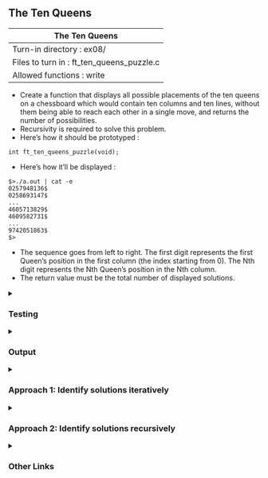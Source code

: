 ## The Ten Queens

|               The Ten Queens        |
|---------------------------------|
| Turn-in directory : ex08/       |
| Files to turn in : ft_ten_queens_puzzle.c |
| Allowed functions : write       |

- Create a function that displays all possible placements of the ten queens on a chessboard which would contain ten columns and ten lines, without them being able to reach each other in a single move, and returns the number of possibilities.
- Recursivity is required to solve this problem.
- Here’s how it should be prototyped :
```
int ft_ten_queens_puzzle(void);
```
- Here’s how it’ll be displayed :

<pre><code>$&gt./a.out | cat -e
0257948136$
0258693147$
...
4605713829$
4609582731$
...
9742051863$
$&gt</code></pre>

- The sequence goes from left to right. The first digit represents the first Queen’s position in the first column (the index starting from 0). The Nth digit represents the Nth Queen’s position in the Nth column.
- The return value must be the total number of displayed solutions.


<details>

<summary><h3>Testing</h3></summary>

<pre><code>#include &ltstdio.h&gt
int main(void)
{
	printf("count: %d\n", ft_ten_queens_puzzle());
	return (0);
}</code></pre>

See [testing file](main.c)

</details>

<details>
<summary><h3>Output</h3></summary>

As there are 725 lines of output, I've shortened it to show only the first and last 5 solutions. 

<pre><code>0257948136
0258693147
0258693174
0286931475
0358297146
...
9641702853
9713068524
9741306825
9741306852
9742051863
count: 724</code></pre>

</details>

<details>
<summary><h3>Approach 1: Identify solutions iteratively</h3></summary>

This <a href=ft_ten_queens_puzzle_v1.c>approach</a> identifies the various (724 to be exact) solutions to the Ten Queens Puzzle iteratively, without the use of recursion. The assignment specified the use of recursion but I found this solution to be more intuitive (at least for now). From this solution, I built the next solution (<a href=ft_ten_queens_puzzle_v2>Approach 2</a>) based on recursion. 

This solution:

- declares <code>arr</code>, an array of 10 <code>int</code>, to hold candidate solutions (line 95). This is initialised to an array of 0's (obviously a wrong solution) but we'll use <code>ft_check_print</code> to cycle through other candidate solutions (line 99-101).
- uses <code>count</code> to keep track of the number of correct solutions. This is initialised to <code>0</code> (line 102). 
- uses <code>i</code> to index <code>arr</code> so that each <code>int</code> in <code>arr</code> will be incremented from <code>0</code> to <code>9</code>, to cover the possible rows a queen can be in. 
- <code>ft_check_print</code> is used to check that the values in <code>arr</code> are correct (using helper functions <code>ft_samerow</code> and <code>ft_diag</code>) (line 68). 
- <code>ft_check_print</code> also iterates through candidate solutions (line 66-90).
- When a correct solution is found (and stored in <code>arr</code>), <code>ft_print_array</code> is called to display the <code>int</code> values in <code>arr</code> (line 74). 
- Finally, <code>ft_ten_queens_puzzle</code> returns the updated value of <code>count</code>, after <code>ft_check_print</code> has finished iterating through the candidate solutions. 

<h4>Checks of <code>arr[i]</code> using <code>ft_samerow</code> and <code>ft_diag</code></h4>

Let's first talk through the helper functions to <code>ft_check_print</code>, starting with <code>ft_samerow</code> and <code>ft_diag</code>. After <code>arr[i]</code> is assigned a certain <code>int</code> (from <code>0</code> to <code>9</code>) (in essence, placing a queen in a given row in column <code>i</code>), these two functions check that this queen is not on the same row (<code>ft_samerow</code>) nor at the same diagonal (<code>ft_diag</code>) as a previously placed queen. 

<code>ft_samerow</code> uses <code>j</code> and a <code>while</code> loop to index <code>arr</code> (starting from the first element, <code>j = 0</code>, and ending before <code>i</code>, <code>j = i - 1</code>) (line 22-23). <code>arr[j]</code> is then compared to <code>arr[i]</code> (line 24): 
- where they are the same, <code>ft_samerow</code> returns 0 (line 25).
- If the function finishes the iteration of <code>j</code> until <code>j = i - 1</code>, it means that <code>arr</code> did not contain a queen in the same row as the newly placed queen in column <code>i</code>. At this point, <code>ft_samerow</code> returns <code>1</code> (line 28). 

Note as well that if <code>i == 0</code>, <code>ft_samerow</code> returns <code>1</code> immediately (line 19-20) - this is the case where we are placing the very first queen on the board (in the very first column, <code>i == 0</code>) and there is no way that this queen could conflict with the other (non-existent) queens. 

<code>ft_diag</code> uses a similar logic to return <code>1</code> when <code>i == 0</code>. It also uses a <code>while</code> loop and <code>j</code> in a similar way. The key difference is that the comparison between <code>arr[j]</code> and <code>arr[i]</code> is slightly more involved in <code>ft_diag</code>:
- <code>arr[i] == arr[j] + i - j</code> checks whether the newly placed queen (<code>arr[i]</code>) has another queen diagonally from it, specifically one that is top-left of <code>arr[i]</code>. 
- <code>arr[i] == arr[j] + j - i</code> also checks whether the newly placed queen has another queen diagonally from it but this time one whether there is one that is bottom-right to <code>arr[i]</code>.
If either of the above conditions hold true, <code>ft_diag</code> returns <code>0</code>. If not, the function eventually returns <code>1</code>.

<h4>Printing correct solutions using <code>ft_print_array</code></h4>
When a candidate solution turns out to be correct, <code>ft_print_array</code> is called to display the <code>int</code> in <code>arr</code>. This is a simple function that iterates through each <code>int</code> in <code>arr</code>, adds <code>'0'</code> to it, before writing it to standard output. 

Just remember to add a new line at the end of each displayed solution!

<h4>Iterating through candidate solutions using <code>ft_check_print</code></h4>

Now for the main event: <code>ft_check_print</code>. The logic of this function is:
- We start with all the queens on the board in the first row. This was initialised in <code>ft_ten_queens_puzzle</code> and passed into <code>ft_check_print</code>.
- Everytime we place a queen on the board, we assess whether it can be in that row based on whether it is in the same row or diagonal as an existing queen (i.e., the queens placed in the columns left of it). We make this assessment starting from the left (line 68).
- If these checks are passed:
	- We leave the queen in that row and move on to the next column (by incrementing <code>i</code>) (lines 70-79). We iterate through this process for the next column as well.
	- However, if we have already placed all the queens on the board, we shouldn't iterate <code>i</code> anymore. Instead, we have found a correct solution and can display it using <code>ft_print_array</code> (lines 74).
	- To move from this correct solution to other candidate solutions, we reset the queen in the last column to the first row (<code>arr[i] = 0</code> in line 76). There's no need to shift this last queen to another row - there cannot be another correct solution with this last queen in a different row (all these other rows have been taken up). We move to the previous column (<code>i--</code> in line 76) and shift that queen down a row (<code>arr[i]++</code> in line 78)
- If these checks fail (i.e., there is a queen in the same row or along the same diagonal):
	- <code>arr[i]</code> is incremented and we place a queen in the next row (lines line 82-83)
	- we cannot increment arr[i] anymore, we reset the queen in column i to the first row (<code>arr[i] = 0</code> in line 86) and move back to the previous column (<code>i--</code> in line 86). In this column, we move the queen down a row using <code>arr[i]++</code> (line 87).
- Broadly, we move across columns from left to right to find new candidate solutions and when a candidate solution proves to be infeasible, we reset and backtrack. 
- We want these checks and iterations to continue until we backtrack so much that we are back in the first column and we are attempting to the queen in the first column off the board (i.e., arr[0] = 10)!

Working through a 4x4 board (i.e., a Four Queens Puzzle) may make it easier to understand this function. This is covered in the sub-section below. It's a long example (you were warned) but it manually runs through the entire process of finding the correct solutions and eliminating the incorrect ones. It demonstrates how the queens should be moved to get to a correct solution, how to move from a correct solution to the next one and how to know when to terminate the entire process and call it a day!

Finally, note that we could have declared and initialised <code>i</code> in <code>ft_check_print</code> and it would be my preference to keep it this way but this was done in <code>ft_ten_queens_puzzle</code> so that each function remains 25 lines or shorter. 

<details>
<summary> <h5> (Optional) Broad logic of <code>ft_check_print</code> using a 4x4 board </h5></summary>

Let's use a 4x4 board to illustrate the broad logic of <code>ft_check_print</code>. 

- Let's start by placing all the queens on the board - unorthodox, I know, but we have to start somewhere. In the 4x4 board below, all 4 queens are placed in the first row. Let's also label these queens - Q<sub>1</sub> is the queen in the first column, Q<sub>2</sub> the queen in the second column, etc. Note that this board can also be represented in an array of <code>int</code>: <code>arr[4] = {0, 0, 0, 0}</code>.

	We first consider Q<sub>1</sub> and check whether it is in the same row or diagonal as another queen that comes before it. However, since we are considering the very first column, there is simply no other queen that comes before this one. Hence, we move on to the next column. 

	| Q<sub>1</sub> | Q<sub>2</sub> | Q<sub>3</sub> | Q<sub>4</sub> |
	| -- | -- | -- | -- |
	| -- | -- | -- | -- |
	| -- | -- | -- | -- |
	| -- | -- | -- | -- | 

- In the next column, Q<sub>2</sub> clearly can't be there since it's in the same row as Q<sub>1</sub>. Let's try the next row. Now, <code>arr = {0, 1, 0, 0}</code>. 

	| Q<sub>1</sub> | <s>Q<sub>2</sub></s> | Q<sub>3</sub> | Q<sub>4</sub> |
	| -- | -- | -- | -- |
	| -- | <b>Q<sub>2</sub></b> | -- | -- |
	| -- | -- | -- | -- |
	| -- | -- | -- | -- | 

- The next row isn't any better since Q<sub>2</sub> is along the same diagonal as Q<sub>1</sub>. We try the next row. Now, <code>arr = {0, 2, 0, 0}</code>. 

	| Q<sub>1</sub> | <s>Q<sub>2</sub></s> | Q<sub>3</sub> | Q<sub>4</sub> |
	| -- | -- | -- | -- |
	| -- | <s><b>Q<sub>2</sub></b></s> | -- | -- |
	| -- | <b>Q<sub>2</sub></b> | -- | -- |
	| -- | -- | -- | -- | 	
	
- Oh, this row works! Let's tidy up the second column (by removing the strikethroughs) and move to the next column. 
	
	As before, we check whether Q<sub>3</sub> makes sense where it is. And nope, it's in the same row as Q<sub>1</sub>. Let's strike it out and consider the next row. Now, <code>arr = {0, 2, 1, 0}</code>. 

	| Q<sub>1</sub> | -- | <s>Q<sub>3</sub></s> | Q<sub>4</sub> |
	| -- | -- | -- | -- |
	| -- | -- | <b>Q<sub>3</sub></b> | -- |
	| -- | <b>Q<sub>2</sub></b> | -- | -- |
	| -- | -- | -- | -- | 

- Oh no, Q<sub>3</sub> is in the same diagonal as Q<sub>2</sub>. Next row then. Now, <code>arr = {0, 2, 2, 0}</code>.  

	| Q<sub>1</sub> | -- | <s>Q<sub>3</sub></s> | Q<sub>4</sub> |
	| -- | -- | -- | -- |
	| -- | -- | <s><b>Q<sub>3</sub></b></s> | -- |
	| -- | <b>Q<sub>2</sub></b> | <b>Q<sub>3</sub></b> | -- |
	| -- | -- | -- | -- | 

- Nope, Q<sub>3</sub> is in the same row as Q<sub>2</sub>. Next row please. Now, <code>arr = {0, 2, 3, 0}</code>. 

	| Q<sub>1</sub> | -- | <s>Q<sub>3</sub></s> | Q<sub>4</sub> |
	| -- | -- | -- | -- |
	| -- | -- | <s><b>Q<sub>3</sub></b></s> | -- |
	| -- | <b>Q<sub>2</sub></b> | <s><b>Q<sub>3</sub></b></s> | -- |
	| -- | -- | <b>Q<sub>3</sub></b> | -- | 

- Now Q<sub>3</sub> is in the same diagonal as Q<sub>2</sub> again and we've run out of rows. This means that there are no correct solutions with Q1 and Q2 where they are (i.e., a correct solution would not have <code>arr[0] = 0</code> and <code>arr[1] = 2</code>).

	We reset Q<sub>3</sub> to the first row and move Q<sub>2</sub> to the next row. Now, <code>arr = {0, 3, 0, 0}</code>. 

	It seems okay to put Q<sub>2</sub> there (it's neither on the same row nor diagonal as Q<sub>1</sub>). So let's work on Q<sub>3</sub> again.

	| Q<sub>1</sub> | -- | Q<sub>3</sub> | Q<sub>4</sub> |
	| -- | -- | -- | -- |
	| -- | -- | -- | -- |
	| -- | <s><b>Q<sub>2</sub></b></s> | -- | -- | 
	| -- | <b>Q<sub>2</sub></b> | -- | -- |

- Q<sub>3</sub> can't be in the same row as Q<sub>1</sub> so we consider the next row. Q<sub>3</sub> seems good in that second row, so let's work on Q<sub>4</sub>. Now, <code>arr = {0, 2, 1, 0}</code>. 

	| Q<sub>1</sub> | -- | <s>Q<sub>3</sub></s> | Q<sub>4</sub> |
	| -- | -- | -- | -- |
	| -- | -- | <b>Q<sub>3</sub></b> | -- |
	| -- | -- | -- | -- | 
	| -- | <b>Q<sub>2</sub></b> | -- | -- |

- Let's speed this up a little: There doesn't seem to be a suitable row for Q<sub>4</sub> - it will always be in the same row or same diagonal as one of the previously placed queens. Let's rewind.

	| Q<sub>1</sub> | -- | -- | <s>Q<sub>4</sub></s> |
	| -- | -- | -- | -- |
	| -- | -- | <b>Q<sub>3</sub></b> | <s><b>Q<sub>4</sub></b></s> |
	| -- | -- | -- | <s><b>Q<sub>4</sub></b></s> | 
	| -- | <b>Q<sub>2</sub></b> | -- | <s><b>Q<sub>4</sub></b></s> |

- We reset Q<sub>4</sub>the first row and work on Q<sub>3</sub> again. But oh no, the subsequent rows aren't any better since Q<sub>3</sub> will be in the same diagonal or row as Q<sub>1</sub> and Q<sub>2</sub>. We have to rewind some more. 

	But Q<sub>2</sub> is already in the last possible row. Sigh, more rewinding then. We return to work on Q<sub>1</sub>.

	| Q<sub>1</sub> | -- | -- | Q<sub>4</sub> |
	| -- | -- | -- | -- |
	| -- | -- | <s><b>Q<sub>3</sub></b></s> | -- |
	| -- | -- | <s><b>Q<sub>3</sub></b></s> | -- | 
	| -- | <s><b>Q<sub>2</sub></b></s> | <s><b>Q<sub>3</sub></b></s> | -- |

- We move Q<sub>1</sub> to the next row. Note that as we back-tracked, we reset Q<sub>2</sub> and Q<sub>3</sub> by placing them in the first row. As before, Q<sub>1</sub> will not be in the same row or diagonal as a previously placed queen (since these don't exist). Now, <code>arr = {1, 0, 0, 0}</code>. 

	| <s>Q<sub>1</sub></s> | Q<sub>2</sub> | Q<sub>3</sub> | Q<sub>4</sub> |
	| -- | -- | -- | -- |
	| <b>Q<sub>1</sub></b> | -- | -- | -- |
	| -- | -- | -- | -- |
	| -- | -- | -- | -- |

- We move Q<sub>1</sub> to the next row. Note that as we back-tracked, we reset Q<sub>2</sub> and Q<sub>3</sub> by placing them in the first row. As before, Q<sub>1</sub> will not be in the same row or diagonal as a previously placed queen (since these don't exist). We can move on to work on Q<sub>2</sub>. 

	Q<sub>2</sub> cannot be in the first three rows as it will be in the same row or diagonal as Q<sub>1</sub>, but the last row works! 

	Let's work on Q<sub>3</sub>. Wait a minute, is Q<sub>3</sub> fine exactly where it is? Yes! 

	Okay, let's move on to Q<sub>4</sub>. Now, <code>arr = {1, 3, 0, 0}</code>. 

	| -- | <s>Q<sub>2</sub></s> | Q<sub>3</sub> | Q<sub>4</sub> |
	| -- | -- | -- | -- |
	| <b>Q<sub>1</sub></b> | <s><b>Q<sub>2</sub></b></s> | -- | -- |
	| -- | <s><b>Q<sub>2</sub></b></s> | -- | -- |
	| -- | <b>Q<sub>2</sub></b> | -- | -- |
	
- Q4 can't be in the same row as Q3 but the next row is perfectly fine. We've finally arrived at our first correct solution: <code>arr = {1, 3, 0, 2}</code>.

	| -- | -- | Q<sub>3</sub> | <s>Q<sub>4</sub></s> |
	| -- | -- | -- | -- |
	| <b>Q<sub>1</sub></b> | -- | -- | <b>Q<sub>4</sub></b> |
	| -- | -- | -- | -- |
	| -- | <b>Q<sub>2</sub></b> | -- | -- |

- To continue iterating, we reset Q<sub>4</sub> and go back to Q<sub>3</sub>. We don't bother iterating through other rows for Q<sub>4</sub>. This is because in the correct solution, there will only be one row where Q<sub>4</sub> can be: all the other rows are already taken! 

	But all the other rows for Q3 do not work either. We go back to Q2 but that is already in the last possible row. So back to Q1 we go. 
	
	| -- | -- | <s>Q<sub>3</sub></s> | Q<sub>4</sub> |
	| -- | -- | -- | -- |
	| <b>Q<sub>1</sub></b> | -- | <s><b>Q<sub>3</sub></b></s> | -- |
	| -- | -- | <s><b>Q<sub>3</sub></b></s> | -- |
	| -- | <s><b>Q<sub>2</sub></b></s> | <s><b>Q<sub>3</sub></b></s> | -- |

- We shift Q<sub>1</sub> to the next row. Q<sub>2</sub> seems good where it is too. Now we consider Q<sub>3</sub>. Now, <code>arr = {2, 0, 0, 0}</code>.

	| -- | Q<sub>2</sub> | Q<sub>3</sub> | Q<sub>4</sub> |
	| -- | -- | -- | -- |
	| <s><b>Q<sub>1</sub></b></s> | -- | -- | -- | 
	| <b>Q<sub>1</sub></b> | -- | -- | -- | 
	| -- | -- | -- | -- |

- Q<sub>3</sub> can only go in the last row (else it'll be in the same row or diagonal as Q<sub>1</sub> and Q<sub>2</sub>). Now, <code>arr = {2, 0, 3, 0}</code>.

	| -- | Q<sub>2</sub> | <s>Q<sub>3</sub></s> | Q<sub>4</sub> |
	| -- | -- | -- | -- |
	| -- | -- | <s><b>Q<sub>3</sub></b></s> | -- |
	| <b>Q<sub>1</sub></b> | -- | <s><b>Q<sub>3</sub></b></s> | -- | 
	| -- | -- | <b>Q<sub>3</sub></b> | -- |

- Q<sub>4</sub> can't stay in the first row but the second row looks perfect. And we have our second correct solution: <code>arr = {2, 0, 3, 1}</code>. This is actually the last of the solutions but let's confirm that. 

	| -- | Q<sub>2</sub> | -- | <s>Q<sub>4</sub></s> |
	| -- | -- | -- | -- |
	| -- | -- | -- | <b>Q<sub>4</sub></b> |
	| <b>Q<sub>1</sub></b> | -- | -- | -- | 
	| -- | -- | <b>Q<sub>3</sub></b> | -- |

- We reset Q<sub>4</sub> to the first row since we'd found a correct solution. We then reset Q<sub>3</sub> as well since it's already at the last row. Q<sub>2</sub> can't be in any other row since it'll be in the same row or diagonal as Q<sub>1</sub>. We have no choice but to reset Q<sub>2</sub> as well and move Q<sub>1</sub> to the last row. Now, <code>arr = {3, 0, 0, 0}</code>.

	| -- | Q<sub>2</sub> | Q<sub>3</sub> | Q<sub>4</sub> |
	| -- | -- | -- | -- |
	| -- | <s><b>Q<sub>2</sub></b></s> | -- | -- |
	| <b>Q<sub>1</sub></b> | <s><b>Q<sub>2</sub></b></s> | -- | -- | 
	| -- | <s><b>Q<sub>2</sub></b></s> | -- | -- |

- Q<sub>2</sub> is good where it is. Going row by row, we find that the best spot for Q<sub>3</sub> is in the third row. Now, <code>arr = {3, 0, 2, 0}</code>.

	| -- | Q<sub>2</sub> | <s>Q<sub>3</sub></s> | Q<sub>4</sub> |
	| -- | -- | -- | -- |
	| -- | -- | <s><b>Q<sub>3</sub></b></s> | -- |
	| -- | -- | <b>Q<sub>3</sub></b> | -- |
	| <b>Q<sub>1</sub></b> | -- | -- | -- |

- But unfortunately, there is nowhere for Q<sub>4</sub> to go! We reset Q<sub>4</sub> and focus on Q<sub>3</sub>. 
	

	| -- | Q<sub>2</sub> | -- | <s>Q<sub>4</sub></s> |
	| -- | -- | -- | -- |
	| -- | -- | -- | <s><b>Q<sub>4</sub></b></s> |
	| -- | -- | <b>Q<sub>3</sub></b> | <s><b>Q<sub>4</sub></b></s> |
	| <b>Q<sub>1</sub></b> | -- | -- | <s><b>Q<sub>4</sub></b></s> |

- We want to move Q<sub>3</sub> to the last row but that's the same row as Q<sub>1</sub>. Guess we have to reset Q<sub>3</sub> and move Q<sub>2</sub>

	| -- | Q<sub>2</sub> | -- | Q<sub>4</sub> |
	| -- | -- | -- | -- |
	| -- | -- | -- |  -- |
	| -- | -- | <s><b>Q<sub>3</sub></b></s> |  -- |
	| <b>Q<sub>1</sub></b> | -- | <s><b>Q<sub>3</sub></b></s> |  -- |

- But hmmm, there's nowhere for Q<sub>3</sub> to go. Let's go back to Q<sub>2</sub> and move it down the rows.

	| -- | <s>Q<sub>2</sub></s> | <s>Q<sub>3</sub></s> | Q<sub>4</sub> |
	| -- | -- | -- | -- |
	| -- | <b>Q<sub>2</sub></b> | <s><b>Q<sub>3</sub></b></s> |  -- |
	| -- | -- | <s><b>Q<sub>3</sub></b></s> |  -- |
	| <b>Q<sub>1</sub></b> | -- | <s><b>Q<sub>3</sub></b></s> |  -- |

- But wait, Q<sub>2</sub> can't go anywhere beyond that! Okay we'd normally reset Q<sub>2</sub> and shift Q<sub>1</sub> down but we can't move Q<sub>1</sub> down anymore. This signals the end of the search for candidate solutions. We'd found 2 solutions and that's all the solutions possible in a 4x4 board!

	| -- | -- | Q<sub>3</sub> | Q<sub>4</sub> |
	| -- | -- | -- | -- |
	| -- | <s><b>Q<sub>2</sub></b></s> | -- |  -- |
	| -- | <s><b>Q<sub>2</sub></b></s> | -- |  -- |
	| <b>Q<sub>1</sub></b> | <s><b>Q<sub>2</sub></b></s> | -- |  -- |

</details>

<h4> Keeping count of the solutions</h4>

One last component: we have to return the number of correct solutions found. 

If I wasn't limited by the number of lines per function (max 25 lines per function as per The Norme), I would declare and initialise <code>count</code> within <code>ft_check_print</code>. This function will then return an <code>int</code> value for <code>ft_ten_queens_puzzle</code> to return. 

But alas, I was forced to declare and initialise <code>count</code> in <code>ft_ten_queens_puzzle</code>. For the value of <code>count</code> to be updated in <code>ft_check_print</code>, we will have to pass in the address of <code>count</code> to <code>ft_check_print</code>. Within the function, <code>countptr</code> contains this address and the value of count is updated by dereferencing <code>countptr</code> (line 75). Even though <code>ft_check_print</code> doesn't return a value, it 'returns' the value of <code>count</code> by directly updating <code>count</code> at its address. That's it!

</details>

<details>
<summary><h3>Approach 2: Identify solutions recursively</h3></summary>

If you made it through <a href=ft_ten_queens_puzzle_v1.c>Approach 1</a>, thanks for sticking with it. I used the iterative approach to figure out the <a href=ft_ten_queens_puzzle_v2.c>recursive approach</a>. A lot of the code remains the same:
- Checks of <code>arr[i]</code> using <code>ft_samerow</code> and <code>ft_diag</code>;
- Printing correct solutions using <code>ft_print_array</code>; and 
- Keeping count of the solutions.

These are all sections within Approach 1 above so please check that out. 

But this time, <code>ft_check_print</code> is set up differently with recursion, though the steps it implements is largely the same:
- it sets <code>arr[i]</code> to <code>0</code> everytime <code>ft_check_print</code> is called. Due to this, there's no need to initialise <code>arr</code> to an array of <code>0</code>'s in <code>ft_ten_queens_puzzle</code>. This time, <code>ft_check_print</code> will do this. Assigning <code>arr[i] = 0</code> everytime <code>ft_check_print</code> is called will also be useful to reset the queens in the first row everytime we want to backtrack - more details on this below. 
- <code>ft_samerow</code> and <code>ft_diag</code> checks that the queen in column <code>i</code> isn't in the same row or diagonal as the queens in the columns up to <code>i - 1</code>. 
- If these checks aren't passed, we shift the queen in column <code>i</code> down a row by incrementing <code>arr[i]</code>(line 77).
- If <code>arr[i]</code> passes the checks, <code>ft_check_print</code> calls on itself. This time, it passes <code>i + 1</code> so that <code>ft_check_print</code> moves on to the next column, perform the same checks there and moves the queen in column <code>i + 1</code> down the rows as needed. 
- A correct solution is reached when <code>ft_check_print(arr, 9, countptr)</code> calls <code>ft_check_print(arr, 10, countptr)</code>. Of course, <code>i = 10</code> refers to something off the board. Within <code>ft_check_print(arr, 10, countptr)</code> We should stop the iteration and print the correct solution we have in <code>arr</code> (line 68 using <code>ft_print_array</code>). At the same time, we add to <code>count</code> (line 67).
- After the correct solution is reached, control returns from <code>ft_check_print(arr, 10, countptr)</code> to <code>ft_check_print(arr, 9, countptr)</code> which continues iterating through values of <code>arr[9]</code> i.e., shifting the queen in this last column through the rows. This differs to <a href=ft_ten_queens_puzzle_v1.c>Approach 1</a> where this is skipped. 
- Eventually, <code>ft_check_print(arr, 9, countptr)</code> will finish iterating <code>arr[9]</code>, so that control returns to <code>ft_check_print(arr, 8, countptr)</code>. As <code>ft_check_print(arr, 8, countptr)</code> iterates through values of <code>arr[8]</code>, it will call on <code>ft_check_print(arr, 9, countptr)</code> which will have <code>arr[9]</code> reset to <code>0</code> initially. This is the same process as Approach 1. 
- Finally the end of the process is indicated when <code>ft_check_print(arr, 0, countptr)</code> (the original call made by <code>ft_ten_queens_puzzle</code>) has finished iterating through the values of <code>arr[0]</code>.

Ta da!

</details>

<details>
<summary><h3>Other Links</h3></summary>

- Solutions to the more general N-Queens puzzle can be found <a href="https://github.com/marsha-t/Misc-Projects/tree/main/N%20Queens%20Puzzle"/>here</a>. These solutions were created before tackling the Ten Queens Puzzle since I found it easier to build the function(s) for smaller values of N first. 

</details>

